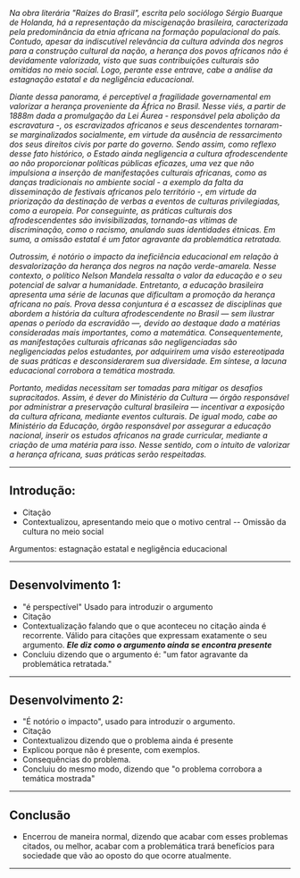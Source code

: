  _Na obra literária "Raízes do Brasil", escrita pelo sociólogo Sérgio Buarque de Holanda, há a representação da miscigenação brasileira, caracterizada pela predominância da etnia africana na formação populacional do país. Contudo, apesar da indiscutível relevância da cultura advinda dos negros para a construção cultural da nação, a herança dos povos africanos não é devidamente valorizada, visto que suas contribuições culturais são omitidas no meio social. Logo, perante esse entrave, cabe a análise da estagnação estatal e da negligência educacional._

_Diante dessa panorama, é perceptível a fragilidade governamental em valorizar a herança proveniente da África no Brasil. Nesse viés, a partir de 1888m dada a promulgação da Lei Áurea - responsável pela abolição da escravatura -, os escravizados africanos e seus descendentes tornaram-se marginalizados socialmente, em virtude da ausência de ressarcimento dos seus direitos civis por parte do governo. Sendo assim, como reflexo desse fato histórico, o Estado ainda negligencia a cultura afrodescendente ao não proporcionar políticas públicas eficazes, uma vez que não impulsiona a inserção de manifestações culturais africanas, como as danças tradicionais no ambiente social - a exemplo da falta da disseminação de festivais africanos pelo território -, em virtude da priorização da destinação de verbas a eventos de culturas privilegiadas, como a europeia. Por conseguinte, as práticas culturais dos afrodescendentes são invisibilizadas, tornando-as vítimas de discriminação, como o racismo, anulando suas identidades étnicas. Em suma, a omissão estatal é um fator agravante da problemática retratada._

_Outrossim, é notório o impacto da ineficiência educacional em relação à desvalorização da herança dos negros na nação verde-amarela. Nesse contexto, o político Nelson Mandela ressalta o valor da educação e o seu potencial de salvar a humanidade. Entretanto, a educação brasileira apresenta uma série de lacunas que dificultam a promoção da herança africana no país. Prova dessa conjuntura é a escassez de disciplinas que abordem a história da cultura afrodescendente no Brasil — sem ilustrar apenas o período da escravidão —, devido ao destaque dado a matérias consideradas mais importantes, como a matemática. Consequentemente, as manifestações culturais africanas são negligenciadas são negligenciadas pelos estudantes, por adquirirem uma visão estereotipada de suas práticas e desconsiderarem sua diversidade. Em síntese, a lacuna educacional corrobora a temática mostrada._

_Portanto, medidas necessitam ser tomadas para mitigar os desafios supracitados. Assim, é dever do Ministério da Cultura — órgão responsável por administrar a preservação cultural brasileira — incentivar a exposição da cultura africana, mediante eventos culturais. De igual modo, cabe ao Ministério da Educação, órgão responsável por assegurar a educação nacional, inserir os estudos africanos na grade curricular, mediante a criação de uma matéria para isso. Nesse sentido, com o intuito de valorizar a herança africana, suas práticas serão respeitadas._

----

## Introdução:

- Citação
- Contextualizou, apresentando meio que o motivo central -- Omissão da cultura no meio social

Argumentos: estagnação estatal e negligência educacional

---
## Desenvolvimento 1:

- "é perspectível" Usado para introduzir o argumento
- Citação
- Contextualização falando que o que aconteceu no citação ainda é recorrente. Válido para citações que expressam exatamente o seu argumento. ***Ele diz como o argumento ainda se encontra presente***
- Concluiu dizendo que o argumento é:  "um fator agravante da problemática retratada."

---

## Desenvolvimento 2:

- "É notório o impacto", usado para introduzir o argumento.
- Citação
- Contextualizou dizendo que o problema ainda é presente
- Explicou porque não é presente, com exemplos. 
- Consequências do problema.
- Concluiu do mesmo modo, dizendo que "o problema corrobora a temática mostrada"
---

## Conclusão

- Encerrou de maneira normal, dizendo que acabar com esses problemas citados, ou melhor, acabar com a problemática trará benefícios para sociedade que vão ao oposto do que ocorre atualmente.

---
